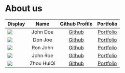 # About us

Display |    Name    | Github Profile | Portfolio 
--------|:----------:|:--------------:|:---------:
![](https://via.placeholder.com/100.png?text=Photo) |  John Doe  | [Github](https://github.com/) | [Portfolio](docs/team/johndoe.md)
![](https://via.placeholder.com/100.png?text=Photo) |  Don Joe   | [Github](https://github.com/) | [Portfolio](docs/team/johndoe.md)
![](https://via.placeholder.com/100.png?text=Photo) |  Ron John  | [Github](https://github.com/) | [Portfolio](docs/team/johndoe.md)
![](https://via.placeholder.com/100.png?text=Photo) |  John Roe  | [Github](https://github.com/) | [Portfolio](docs/team/johndoe.md)
![](https://via.placeholder.com/100.png?text=Photo) | Zhou HuiQi | [Github](https://github.com/) | [Portfolio](docs/team/johndoe.md)
